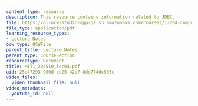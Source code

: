 ```yaml
---
content_type: resource
description: This resource contains information related to JDBC.
file: https://ol-ocw-studio-app-qa.s3.amazonaws.com/courses/1-204-computer-algorithms-in-systems-engineering-spring-2010/25e47293900dce2542d78dd774dc505c_MIT1_204S10_lec04.pdf
file_type: application/pdf
learning_resource_types:
- Lecture Notes
ocw_type: OCWFile
parent_title: Lecture Notes
parent_type: CourseSection
resourcetype: Document
title: MIT1_204S10_lec04.pdf
uid: 25e47293-900d-ce25-42d7-8dd774dc505c
video_files:
  video_thumbnail_file: null
video_metadata:
  youtube_id: null
---
```


